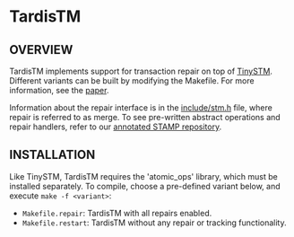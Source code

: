 TardisTM
=======

OVERVIEW
--------

TardisTM implements support for transaction repair on top of [TinySTM](https://github.com/patrickmarlier/tinystm). Different variants can be built by modifying the Makefile. For more information, see the [paper](https://www.dcddcc.com/docs/2020_paper_tardistm.pdf).

Information about the repair interface is in the [include/stm.h](https://github.com/ddcc/tardisTM/tree/master/include/stm.h) file, where repair is referred to as merge. To see pre-written abstract operations and repair handlers, refer to our [annotated STAMP repository](https://github.com/ddcc/stamp).

INSTALLATION
------------

Like TinySTM, TardisTM requires the 'atomic\_ops' library, which must be installed separately. To compile, choose a pre-defined variant below, and execute `make -f <variant>`:

* `Makefile.repair`: TardisTM with all repairs enabled.
* `Makefile.restart`: TardisTM without any repair or tracking functionality.
